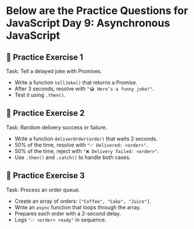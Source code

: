 # Below are the Practice Questions for JavaScript Day 9: Asynchronous JavaScript


## 🎯 Practice Exercise 1
Task: Tell a delayed joke with Promises. 
 
- Write a function `tellJoke()` that returns a Promise.  
- After 3 seconds, resolve with `"😂 Here’s a funny joke!"`.  
- Test it using `.then()`.  


## 🎯 Practice Exercise 2
Task: Random delivery success or failure.  
- Write a function `deliverOrder(order)` that waits 2 seconds.  
- 50% of the time, resolve with `"✅ Delivered: <order>"`.  
- 50% of the time, reject with `"❌ Delivery failed: <order>"`.  
- Use `.then()` and `.catch()` to handle both cases.


## 🎯 Practice Exercise 3 
Task: Process an order queue.  
- Create an array of orders: `["Coffee", "Cake", "Juice"]`.  
- Write an `async` function that loops through the array.  
- Prepares each order with a 2-second delay.  
- Logs `"✅ <order> ready"` in sequence. 